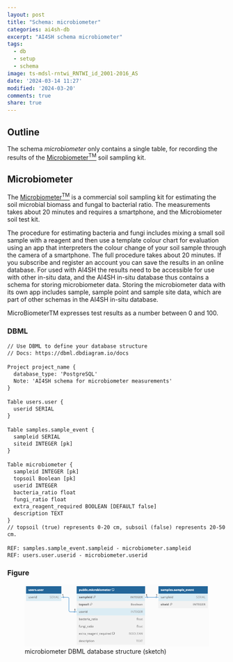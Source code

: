 ```yaml
---
layout: post
title: "Schema: microbiometer"
categories: ai4sh-db
excerpt: "AI4SH schema microbiometer"
tags:
  - db
  - setup
  - schema
image: ts-mdsl-rntwi_RNTWI_id_2001-2016_AS
date: '2024-03-14 11:27'
modified: '2024-03-20'
comments: true
share: true
---
```


## Outline

The schema _microbiometer_ only contains a single table, for recording the results of the [Microbiometer<sup>TM</sup>](https://microbiometer.com) soil sampling kit.

## Microbiometer

The [Microbiometer<sup>TM</sup>](https://microbiometer.com) is a commercial soil sampling kit for estimating the soil microbial biomass and fungal to bacterial ratio.
The measurements takes about 20 minutes and requires a smartphone, and the Microbiometer soil test kit.

The procedure for estimating bacteria and fungi includes mixing a small soil sample with a reagent and then use a template colour chart for evaluation using an app that interpreters the colour change of your soil sample through the camera of a smartphone. The full procedure takes about 20 minutes. If you subscribe and register an account you can save the results in an online database. For used with AI4SH the results need to be accessible for use with other in-situ data, and the AI4SH in-situ database thus contains a schema for storing microbiometer data. Storing the microbiometer data with its own app includes sample, sample point and sample site data, which are part of other schemas in the AI4SH in-situ database.

MicroBiometerTM  expresses test results as a number between 0 and 100.

### DBML

```
// Use DBML to define your database structure
// Docs: https://dbml.dbdiagram.io/docs

Project project_name {
  database_type: 'PostgreSQL'
  Note: 'AI4SH schema for microbiometer measurements'
}

Table users.user {
  userid SERIAL
}

Table samples.sample_event {
  sampleid SERIAL
  siteid INTEGER [pk]
}

Table microbiometer {
  sampleid INTEGER [pk]
  topsoil Boolean [pk]
  userid INTEGER
  bacteria_ratio float
  fungi_ratio float
  extra_reagent_required BOOLEAN [DEFAULT false]
  description TEXT
}
// topsoil (true) represents 0-20 cm, subsoil (false) represents 20-50 cm.

REF: samples.sample_event.sampleid - microbiometer.sampleid
REF: users.user.userid - microbiometer.userid

```

### Figure

<figure>
<a href="../../images/DBML_schema-microbiometer.png">
<img src="../../images/DBML_schema-microbiometer.png"></a>
<figcaption>microbiometer DBML database structure (sketch)</figcaption>
</figure>
